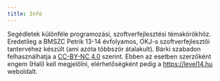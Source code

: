 ```yaml
---
title: Infó
---
```


Segédletek különféle programozási, szoftverfejlesztési témakörökhöz.
Eredetileg a BMSZC Petrik 13-14 évfolyamos, OKJ-s szoftverfejlesztői tantervéhez készült (ami azóta többször átalakult). 
Bárki szabadon felhasználhatja a [CC-BY-NC 4.0](https://creativecommons.org/licenses/by-nc/4.0/) szerint.
Ebben az esetben szerzőként engem (Hali) kell megjelölni, elérhetőségként pedig a <https://level14.hu> weboldalt.

